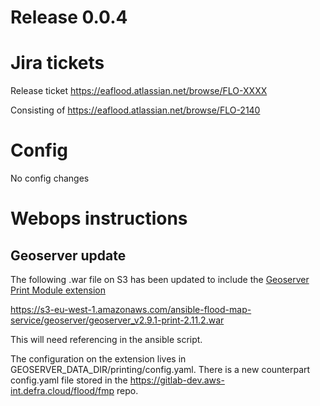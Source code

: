 # Release 0.0.4

# Jira tickets

Release ticket
https://eaflood.atlassian.net/browse/FLO-XXXX

Consisting of
https://eaflood.atlassian.net/browse/FLO-2140


# Config

No config changes

# Webops instructions

Geoserver update
----------------

The following .war file on S3 has been updated to include the [Geoserver Print Module extension](http://docs.geoserver.org/latest/en/user/extensions/printing/index.html)


https://s3-eu-west-1.amazonaws.com/ansible-flood-map-service/geoserver/geoserver_v2.9.1-print-2.11.2.war

This will need referencing in the ansible script.


The configuration on the extension lives in GEOSERVER_DATA_DIR/printing/config.yaml. There is a new counterpart config.yaml file stored in the https://gitlab-dev.aws-int.defra.cloud/flood/fmp repo.